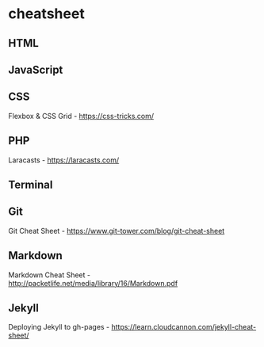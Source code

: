 # cheatsheet

HTML
---

JavaScript
---

CSS
---
Flexbox & CSS Grid - https://css-tricks.com/

PHP
---
Laracasts - https://laracasts.com/

Terminal
---

Git
---
Git Cheat Sheet - https://www.git-tower.com/blog/git-cheat-sheet

Markdown
---
Markdown Cheat Sheet - http://packetlife.net/media/library/16/Markdown.pdf

Jekyll
---
Deploying Jekyll to gh-pages - https://learn.cloudcannon.com/jekyll-cheat-sheet/
